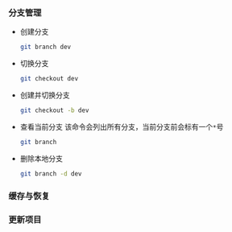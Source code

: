 ### 分支管理

* 创建分支

  ```bash
  git branch dev
  ```

* 切换分支

  ```bash
  git checkout dev
  ```

* 创建并切换分支

  ```bash
  git checkout -b dev
  ```

* 查看当前分支  该命令会列出所有分支，当前分支前会标有一个`*`号

  ```bash
  git branch
  ```

* 删除本地分支

  ```bash
  git branch -d dev
  ```

### 缓存与恢复

### 更新项目